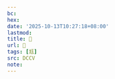 ```yaml
---
bc:
hex:
date: '2025-10-13T10:27:18+08:00'
lastmod:
title: 􂭴
url: 􂭴
tags: [尪]
src: DCCV
note:
---
```

